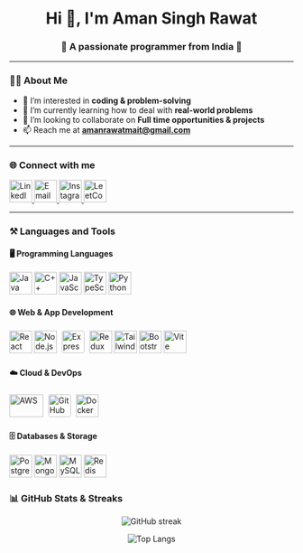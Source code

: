 <h1 align="center">Hi 👋, I'm Aman Singh Rawat</h1>
<h3 align="center">🚀 A passionate programmer from India 🚀</h3>

---

### 👨‍💻 About Me
- 👀 I’m interested in **coding & problem-solving**  
- 🌱 I’m currently learning how to deal with **real-world problems**  
- 💞️ I’m looking to collaborate on **Full time opportunities & projects**  
- 📫 Reach me at **amanrawatmait@gmail.com**

---

### 🌐 Connect with me
<p align="left">
  <a href="https://www.linkedin.com/in/amanrawatmait" target="_blank">
    <img src="https://cdn.jsdelivr.net/gh/devicons/devicon/icons/linkedin/linkedin-original.svg" alt="LinkedIn" height="40" width="40"/>
  </a>
  <a href="mailto:amanrawatmait@gmail.com" target="_blank">
    <img src="https://cdn-icons-png.flaticon.com/512/732/732200.png" alt="Email" height="40" width="40"/>
  </a>
  <a href="https://instagram.com/amanhikyun" target="_blank">
    <img src="https://cdn-icons-png.flaticon.com/512/2111/2111463.png" alt="Instagram" height="40" width="40"/>
  </a>
  <a href="https://leetcode.com/u/aman_singh_rawat" target="_blank">
    <img src="https://cdn.iconscout.com/icon/free/png-512/leetcode-3521542-2944960.png" alt="LeetCode" height="40" width="40"/>
  </a>
</p>

---

### ⚒️ Languages and Tools

#### 🖥️ Programming Languages
<p>
  <img src="https://cdn.jsdelivr.net/gh/devicons/devicon/icons/java/java-original.svg" width="40" height="40" alt="Java"/>
  <img src="https://cdn.jsdelivr.net/gh/devicons/devicon/icons/cplusplus/cplusplus-original.svg" width="40" height="40" alt="C++"/>
  <img src="https://cdn.jsdelivr.net/gh/devicons/devicon/icons/javascript/javascript-original.svg" width="40" height="40" alt="JavaScript"/>
  <img src="https://cdn.jsdelivr.net/gh/devicons/devicon/icons/typescript/typescript-original.svg" width="40" height="40" alt="TypeScript"/>
  <img src="https://cdn.jsdelivr.net/gh/devicons/devicon/icons/python/python-original.svg" width="40" height="40" alt="Python"/>
</p>

#### 🌐 Web & App Development
<p>
  <img src="https://cdn.jsdelivr.net/gh/devicons/devicon/icons/react/react-original.svg" width="40" height="40" alt="React"/>
  <img src="https://cdn.jsdelivr.net/gh/devicons/devicon/icons/nodejs/nodejs-original.svg" width="40" height="40" alt="Node.js"/>
  <img src="https://cdn.jsdelivr.net/gh/devicons/devicon/icons/express/express-original-wordmark.svg" width="40" height="40" alt="Express" style="background:white; padding:5px; border-radius:8px;"/>
  <img src="https://cdn.jsdelivr.net/gh/devicons/devicon/icons/redux/redux-original.svg" width="40" height="40" alt="Redux"/>
  <img src="https://www.vectorlogo.zone/logos/tailwindcss/tailwindcss-icon.svg" width="40" height="40" alt="TailwindCSS"/>
  <img src="https://cdn.jsdelivr.net/gh/devicons/devicon/icons/bootstrap/bootstrap-original.svg" width="40" height="40" alt="Bootstrap"/>
  <img src="https://cdn.jsdelivr.net/gh/devicons/devicon/icons/vite/vite-original.svg" width="40" height="40" alt="Vite"/>
</p>

#### ☁️ Cloud & DevOps
<p>
  <img src="https://cdn.jsdelivr.net/gh/devicons/devicon/icons/amazonwebservices/amazonwebservices-original-wordmark.svg" width="60" height="40" alt="AWS"/>
  <img src="https://cdn.jsdelivr.net/gh/devicons/devicon/icons/github/github-original.svg" width="40" height="40" alt="GitHub Actions" style="background:white; border-radius:8px; padding:5px;"/>
  <img src="https://cdn.jsdelivr.net/gh/devicons/devicon/icons/docker/docker-original.svg" width="40" height="40" alt="Docker"/>
</p>
  
#### 🗄️ Databases & Storage
<p>
  <img src="https://cdn.jsdelivr.net/gh/devicons/devicon/icons/postgresql/postgresql-original.svg" width="40" height="40" alt="PostgreSQL"/>
  <img src="https://cdn.jsdelivr.net/gh/devicons/devicon/icons/mongodb/mongodb-original.svg" width="40" height="40" alt="MongoDB"/>
  <img src="https://cdn.jsdelivr.net/gh/devicons/devicon/icons/mysql/mysql-original.svg" width="40" height="40" alt="MySQL"/>
  <img src="https://cdn.jsdelivr.net/gh/devicons/devicon/icons/redis/redis-original.svg" width="40" height="40" alt="Redis"/>
</p>

### 📊 GitHub Stats & Streaks
<p align="center">
  <img src="https://github-readme-streak-stats.herokuapp.com/?user=rawattji&theme=radical" alt="GitHub streak"/>
</p>
<p align="center">
  <img src="https://github-readme-stats.vercel.app/api/top-langs/?username=rawattji&layout=compact&theme=radical" alt="Top Langs"/>
</p>
